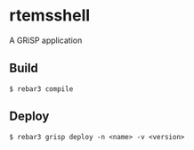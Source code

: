 rtemsshell
=====

A GRiSP application

Build
-----

    $ rebar3 compile

Deploy
------

    $ rebar3 grisp deploy -n <name> -v <version>
